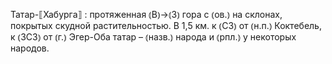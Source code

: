 ---
---

Татар-⟦Хабурга⟧
: протяженная ⦅В⦆→⦅З⦆ гора с ⦅ов.⦆ на склонах, покрытых скудной растительностью. В 1,5 км. к ⦅СЗ⦆ от ⦅н.п.⦆ Коктебель, к ⦅ЗСЗ⦆ от ⦅г.⦆ Эгер-Оба татар – ⦅назв.⦆ народа и ⦅рпл.⦆ у некоторых народов.
